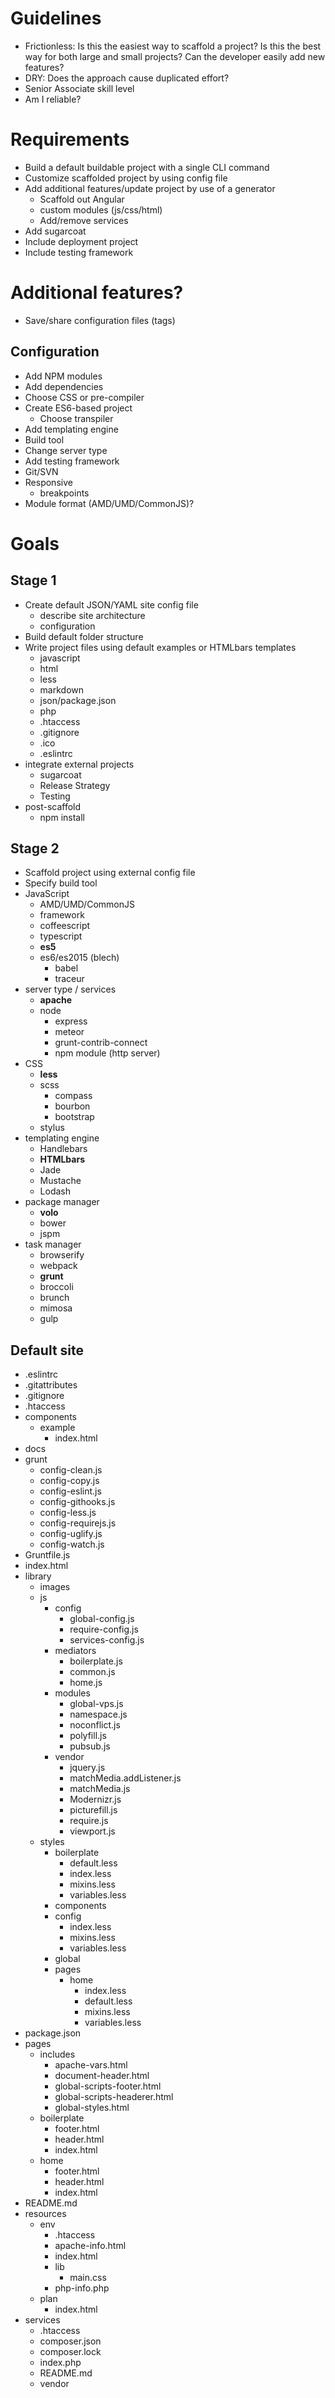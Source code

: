 # Guidelines

- Frictionless: Is this the easiest way to scaffold a project?  Is this the best way for both large and small projects?  Can the developer easily add new features?
- DRY: Does the approach cause duplicated effort?
- Senior Associate skill level
- Am I reliable?


# Requirements

- Build a default buildable project with a single CLI command
- Customize scaffolded project by using config file
- Add additional features/update project by use of a generator
    - Scaffold out Angular
    - custom modules (js/css/html)
    - Add/remove services
- Add sugarcoat
- Include deployment project
- Include testing framework


# Additional features?

- Save/share configuration files (tags)


## Configuration

- Add NPM modules
- Add dependencies
- Choose CSS or pre-compiler
- Create ES6-based project
    - Choose transpiler
- Add templating engine
- Build tool
- Change server type
- Add testing framework
- Git/SVN
- Responsive
    - breakpoints
- Module format (AMD/UMD/CommonJS)?


# Goals

## Stage 1

- Create default JSON/YAML site config file
    - describe site architecture
    - configuration
- Build default folder structure
- Write project files using default examples or HTMLbars templates
    - javascript
    - html
    - less
    - markdown
    - json/package.json
    - php
    - .htaccess
    - .gitignore
    - .ico
    - .eslintrc
- integrate external projects
    - sugarcoat
    - Release Strategy
    - Testing
- post-scaffold
    - npm install


## Stage 2

- Scaffold project using external config file
- Specify build tool
- JavaScript
    - AMD/UMD/CommonJS
    - framework
    - coffeescript
    - typescript
    - **es5**
    - es6/es2015 (blech)
        - babel
        - traceur
- server type / services
    - **apache**
    - node
        - express
        - meteor
        - grunt-contrib-connect
        - npm module (http server)
- CSS
    - **less**
    - scss
        - compass
        - bourbon
        - bootstrap
    - stylus
- templating engine
    - Handlebars
    - **HTMLbars**
    - Jade
    - Mustache
    - Lodash
- package manager
    - **volo**
    - bower
    - jspm
- task manager
    - browserify
    - webpack
    - **grunt**
    - broccoli
    - brunch
    - mimosa
    - gulp


## Default site

- .eslintrc
- .gitattributes
- .gitignore
- .htaccess
- components
    - example
        - index.html
- docs
- grunt
    - config-clean.js
    - config-copy.js
    - config-eslint.js
    - config-githooks.js
    - config-less.js
    - config-requirejs.js
    - config-uglify.js
    - config-watch.js
- Gruntfile.js
- index.html
- library
    - images
    - js
        - config
            - global-config.js
            - require-config.js
            - services-config.js
        - mediators
            - boilerplate.js
            - common.js
            - home.js
        - modules
            - global-vps.js
            - namespace.js
            - noconflict.js
            - polyfill.js
            - pubsub.js
        - vendor
            - jquery.js
            - matchMedia.addListener.js
            - matchMedia.js
            - Modernizr.js
            - picturefill.js
            - require.js
            - viewport.js
    - styles
        - boilerplate
            - default.less
            - index.less
            - mixins.less
            - variables.less
        - components
        - config
            - index.less
            - mixins.less
            - variables.less
        - global
        - pages
            - home
                - index.less
                - default.less
                - mixins.less
                - variables.less
- package.json
- pages
    - includes
        - apache-vars.html
        - document-header.html
        - global-scripts-footer.html
        - global-scripts-headerer.html
        - global-styles.html
    - boilerplate
        - footer.html
        - header.html
        - index.html
    - home
        - footer.html
        - header.html
        - index.html
- README.md
- resources
    - env
        - .htaccess
        - apache-info.html
        - index.html
        - lib
            - main.css
        - php-info.php
    - plan
        - index.html
- services
    - .htaccess
    - composer.json
    - composer.lock
    - index.php
    - README.md
    - vendor